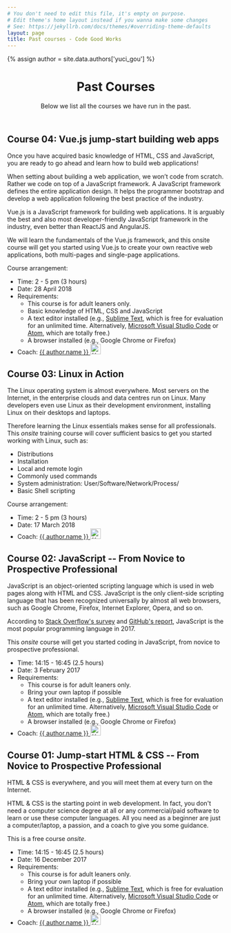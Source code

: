 ```yaml
---
# You don't need to edit this file, it's empty on purpose.
# Edit theme's home layout instead if you wanna make some changes
# See: https://jekyllrb.com/docs/themes/#overriding-theme-defaults
layout: page
title: Past courses - Code Good Works
---
```


{% assign author = site.data.authors['yuci_gou'] %}

<header>
  <h1>Past Courses</h1>
  <p>Below we list all the courses we have run in the past.</p>
</header>

<section>
  <h2>Course 04: Vue.js jump-start building web apps</h2>

  <p>Once you have acquired basic knowledge of HTML, CSS and JavaScript, you are ready to go ahead and learn how to build web applications!</p>
  <p>When setting about building a web application, we won’t code from scratch. Rather we code on top of a JavaScript framework. A JavaScript framework defines the entire application design. It helps the programmer bootstrap and develop a web application following the best practice of the industry.</p>
  <p>Vue.js is a JavaScript framework for building web applications. It is arguably the best and also most developer-friendly JavaScript framework in the industry, even better than ReactJS and AngularJS.</p>
  <p>We will learn the fundamentals of the Vue.js framework, and this onsite course will get you started using Vue.js to create your own reactive web applications, both multi-pages and single-page applications.</p>
  <p>Course arrangement:</p>
  <ul class="course-info">
  <li>Time: 2 - 5 pm (3 hours)</li>
  <li>Date: 28 April 2018</li>
  <li>Requirements:
    <ul class="requirement">
      <li>This course is for adult leaners only.</li>
      <li>Basic knowledge of HTML, CSS and JavaScript</li>
      <li>A text editor installed 
  (e.g., <a href="https://www.sublimetext.com/">Sublime Text</a>, which is free for evaluation for an unlimited time. Alternatively, <a href="https://code.visualstudio.com/download">Microsoft Visual Studio Code</a> or <a href="https://atom.io/">Atom</a>, which are totally free.)</li>
      <li>A browser installed (e.g., Google Chrome or Firefox)</li>
    </ul>
  </li>
  <li>Coach: <a href="{{ author.linkedin }}">{{ author.name }}&nbsp;<img class="gravatar" src="{{ author.linkedinimage }}" alt="{{ author.name }}" width="24" height="24"></a>
  </li>  
  </ul>
</section>

<section>
  <h2>Course 03: Linux in Action</h2>

  <p>The Linux operating system is almost everywhere. Most servers on the Internet, in the enterprise clouds and data centres run on Linux. Many developers even use Linux as their development environment, installing Linux on their desktops and laptops.</p>
  <p>Therefore learning the Linux essentials makes sense for all professionals. This <em>onsite</em> training course will cover sufficient basics to get you started working with Linux, such as:</p>
  <ul>
    <li>Distributions</li>
    <li>Installation</li>
    <li>Local and remote login</li>
    <li>Commonly used commands</li>
    <li>System administration: User/Software/Network/Process/</li>
    <li>Basic Shell scripting</li>
  </ul>
  <p>Course arrangement:</p>
  <ul class="course-info">
  <li>Time: 2 - 5 pm (3 hours)</li>
  <li>Date: 17 March 2018</li>
  <li>Coach: <a href="{{ author.linkedin }}">{{ author.name }}&nbsp;<img class="gravatar" src="{{ author.linkedinimage }}" alt="{{ author.name }}" width="24" height="24"></a>
  </li>  
  </ul>
</section>

<section>
  <h2>Course 02: JavaScript <span class="subtitle">-- From Novice to Prospective Professional</span></h2>

  <p>JavaScript is an object-oriented scripting language which is used in web pages along with HTML and CSS. JavaScript is the only client-side scripting language that has been recognized universally by almost all web browsers, such as Google Chrome, Firefox, Internet Explorer, Opera, and so on.</p>
  <p>According to <a href="https://insights.stackoverflow.com/survey/2017#technology-programming-languages" alt="Stack Overflow Developer Survey Results 2017">Stack Overflow's survey</a> and <a href="https://octoverse.github.com/" alt="The State of the Octoverse 2017 GitHub">GitHub's report</a>, JavaScript is the most popular programming language in 2017.</p>
  <p>This <em>onsite</em> course will get you started coding in JavaScript, from novice to prospective professional.</p>
   
  <ul class="course-info">
  <li>Time: 14:15 - 16:45 (2.5 hours)</li>
  <li>Date: 3 February 2017
  </li>
  <li>Requirements:
    <ul class="requirement">
      <li>This course is for adult leaners only.</li>
      <li>Bring your own laptop if possible</li>
      <li>A text editor installed 
  (e.g., <a href="https://www.sublimetext.com/">Sublime Text</a>, which is free for evaluation for an unlimited time. Alternatively, <a href="https://code.visualstudio.com/download">Microsoft Visual Studio Code</a> or <a href="https://atom.io/">Atom</a>, which are totally free.)</li>
      <li>A browser installed (e.g., Google Chrome or Firefox)</li>
    </ul>
  </li>
  <li>Coach: <a href="{{ author.linkedin }}">{{ author.name }}&nbsp;<img class="gravatar" src="{{ author.linkedinimage }}" alt="{{ author.name }}" width="24" height="24"></a>
  </li>  
  </ul>
</section>

<section>
  <h2>Course 01: Jump-start HTML & CSS <span class="subtitle">-- From Novice to Prospective Professional</span></h2>

  <p>HTML & CSS is everywhere, and you will meet them at every turn on the Internet.</p>
  <p>HTML & CSS is the starting point in web development. In fact, you don't need a computer science degree at all or any commercial/paid software to learn or use these computer languages. All you need as a beginner are just a computer/laptop, a passion, and a coach to give you some guidance.</p>
   
  <p>This is a free course <em>onsite</em>.</p>
  
  <ul class="course-info">
  <li>Time: 14:15 - 16:45 (2.5 hours)</li>
  <li>Date: 16 December 2017
  </li>
  <li>Requirements:
    <ul class="requirement">
      <li>This course is for adult leaners only.</li>
      <li>Bring your own laptop if possible</li>
      <li>A text editor installed 
  (e.g., <a href="https://www.sublimetext.com/">Sublime Text</a>, which is free for evaluation for an unlimited time. Alternatively, <a href="https://code.visualstudio.com/download">Microsoft Visual Studio Code</a> or <a href="https://atom.io/">Atom</a>, which are totally free.)</li>
      <li>A browser installed (e.g., Google Chrome or Firefox)</li>
    </ul>
  </li>
  <li>Coach: <a href="{{ author.linkedin }}">{{ author.name }}&nbsp;<img class="gravatar" src="{{ author.linkedinimage }}" alt="{{ author.name }}" width="24" height="24"></a>
  </li>  
  </ul>
</section>
<script src="{{'/assets/js/courses.js'}}"></script>

